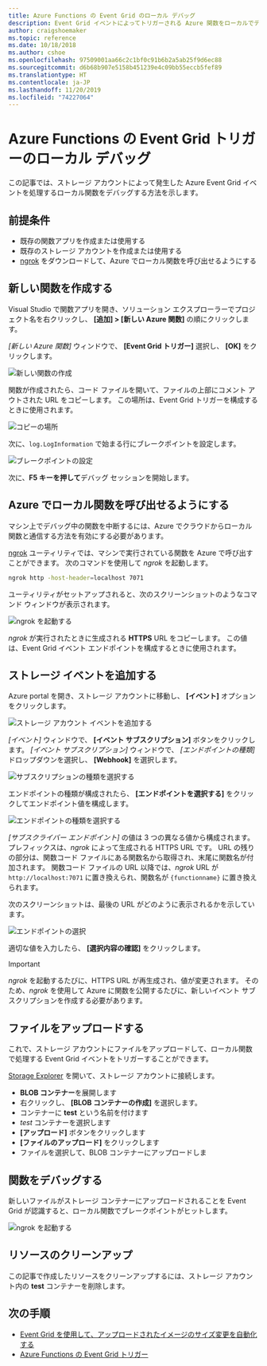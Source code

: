 ```yaml
---
title: Azure Functions の Event Grid のローカル デバッグ
description: Event Grid イベントによってトリガーされる Azure 関数をローカルでデバッグする方法について説明します
author: craigshoemaker
ms.topic: reference
ms.date: 10/18/2018
ms.author: cshoe
ms.openlocfilehash: 97509001aa66c2c1bf0c91b6b2a5ab25f9d6ec88
ms.sourcegitcommit: d6b68b907e5158b451239e4c09bb55eccb5fef89
ms.translationtype: HT
ms.contentlocale: ja-JP
ms.lasthandoff: 11/20/2019
ms.locfileid: "74227064"
---
```

# <a name="azure-function-event-grid-trigger-local-debugging"></a>Azure Functions の Event Grid トリガーのローカル デバッグ

この記事では、ストレージ アカウントによって発生した Azure Event Grid イベントを処理するローカル関数をデバッグする方法を示します。 

## <a name="prerequisites"></a>前提条件

- 既存の関数アプリを作成または使用する
- 既存のストレージ アカウントを作成または使用する
- [ngrok](https://ngrok.com/) をダウンロードして、Azure でローカル関数を呼び出せるようにする

## <a name="create-a-new-function"></a>新しい関数を作成する

Visual Studio で関数アプリを開き、ソリューション エクスプローラーでプロジェクト名を右クリックし、 **[追加] > [新しい Azure 関数]** の順にクリックします。

*[新しい Azure 関数]* ウィンドウで、 **[Event Grid トリガー]** 選択し、 **[OK]** をクリックします。

![新しい関数の作成](./media/functions-debug-event-grid-trigger-local/functions-debug-event-grid-trigger-local-add-function.png)

関数が作成されたら、コード ファイルを開いて、ファイルの上部にコメント アウトされた URL をコピーします。 この場所は、Event Grid トリガーを構成するときに使用されます。

![コピーの場所](./media/functions-debug-event-grid-trigger-local/functions-debug-event-grid-trigger-local-copy-location.png)

次に、`log.LogInformation` で始まる行にブレークポイントを設定します。

![ブレークポイントの設定](./media/functions-debug-event-grid-trigger-local/functions-debug-event-grid-trigger-local-set-breakpoint.png)


次に、**F5 キーを押して**デバッグ セッションを開始します。

## <a name="allow-azure-to-call-your-local-function"></a>Azure でローカル関数を呼び出せるようにする

マシン上でデバッグ中の関数を中断するには、Azure でクラウドからローカル関数と通信する方法を有効にする必要があります。

[ngrok](https://ngrok.com/) ユーティリティでは、マシンで実行されている関数を Azure で呼び出すことができます。 次のコマンドを使用して *ngrok* を起動します。

```bash
ngrok http -host-header=localhost 7071
```
ユーティリティがセットアップされると、次のスクリーンショットのようなコマンド ウィンドウが表示されます。

![ngrok を起動する](./media/functions-debug-event-grid-trigger-local/functions-debug-event-grid-trigger-local-ngrok.png)

*ngrok* が実行されたときに生成される **HTTPS** URL をコピーします。 この値は、Event Grid イベント エンドポイントを構成するときに使用されます。

## <a name="add-a-storage-event"></a>ストレージ イベントを追加する

Azure portal を開き、ストレージ アカウントに移動し、 **[イベント]** オプションをクリックします。

![ストレージ アカウント イベントを追加する](./media/functions-debug-event-grid-trigger-local/functions-debug-event-grid-trigger-local-add-event.png)

*[イベント]* ウィンドウで、 **[イベント サブスクリプション]** ボタンをクリックします。 *[イベント サブスクリプション]* ウィンドウで、 *[エンドポイントの種類]* ドロップダウンを選択し、 **[Webhook]** を選択します。

![サブスクリプションの種類を選択する](./media/functions-debug-event-grid-trigger-local/functions-debug-event-grid-trigger-local-event-subscription-type.png)

エンドポイントの種類が構成されたら、 **[エンドポイントを選択する]** をクリックしてエンドポイント値を構成します。

![エンドポイントの種類を選択する](./media/functions-debug-event-grid-trigger-local/functions-debug-event-grid-trigger-local-event-subscription-endpoint.png)

*[サブスクライバー エンドポイント]* の値は 3 つの異なる値から構成されます。 プレフィックスは、*ngrok* によって生成される HTTPS URL です。 URL の残りの部分は、関数コード ファイルにある関数名から取得され、末尾に関数名が付加されます。 関数コード ファイルの URL 以降では、*ngrok* URL が `http://localhost:7071` に置き換えられ、関数名が `{functionname}` に置き換えられます。

次のスクリーンショットは、最後の URL がどのように表示されるかを示しています。

![エンドポイントの選択](./media/functions-debug-event-grid-trigger-local/functions-debug-event-grid-trigger-local-event-subscription-endpoint-selection.png)

適切な値を入力したら、 **[選択内容の確認]** をクリックします。

> [!IMPORTANT]
> *ngrok* を起動するたびに、HTTPS URL が再生成され、値が変更されます。 そのため、*ngrok* を使用して Azure に関数を公開するたびに、新しいイベント サブスクリプションを作成する必要があります。

## <a name="upload-a-file"></a>ファイルをアップロードする

これで、ストレージ アカウントにファイルをアップロードして、ローカル関数で処理する Event Grid イベントをトリガーすることができます。 

[Storage Explorer](https://azure.microsoft.com/features/storage-explorer/) を開いて、ストレージ アカウントに接続します。 

- **BLOB コンテナー**を展開します 
- 右クリックし、 **[BLOB コンテナーの作成]** を選択します。
- コンテナーに **test** という名前を付けます
- *test* コンテナーを選択します
- **[アップロード]** ボタンをクリックします
- **[ファイルのアップロード]** をクリックします
- ファイルを選択して、BLOB コンテナーにアップロードしま

## <a name="debug-the-function"></a>関数をデバッグする

新しいファイルがストレージ コンテナーにアップロードされることを Event Grid が認識すると、ローカル関数でブレークポイントがヒットします。

![ngrok を起動する](./media/functions-debug-event-grid-trigger-local/functions-debug-event-grid-trigger-local-breakpoint.png)

## <a name="clean-up-resources"></a>リソースのクリーンアップ

この記事で作成したリソースをクリーンアップするには、ストレージ アカウント内の **test** コンテナーを削除します。

## <a name="next-steps"></a>次の手順

- [Event Grid を使用して、アップロードされたイメージのサイズ変更を自動化する](../event-grid/resize-images-on-storage-blob-upload-event.md)
- [Azure Functions の Event Grid トリガー](./functions-bindings-event-grid.md)
